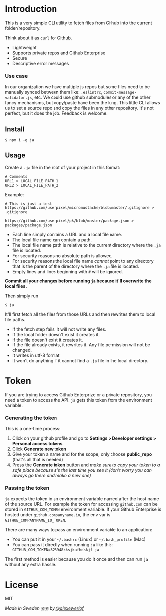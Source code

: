 # Introduction

This is a very simple CLI utility to fetch files from Github into the current folder/repository.

Think about it as `curl` for Github.

* Lightweight
* Supports private repos and Github Enterprise
* Secure
* Descriptive error messages

### Use case

In our organization we have multiple js repos but some files need to be manually synced between them like: `.eslintrc`, `commit-message-validator.js`, etc.
We could use github submodules or any of the other fancy mechanisms, but copy/paste have been the king.
This little CLI allows us to set a source repo and copy the files in any other repository. It's not perfect, but it does the job.
Feedback is welcome.

## Install

```
$ npm i -g ja
```

## Usage

Create a `.ja` file in the root of your project in this format: 

```
# Comments
URL1 > LOCAL_FILE_PATH_1
URL2 > LOCAL_FILE_PATH_2
```

Example:

```
# This is just a test
https://github.com/userpixel/micromustache/blob/master/.gitignore > .gitignore

https://github.com/userpixel/pk/blob/master/package.json > packages/package.json
```

* Each line simply contains a URL and a local file name.
* The local file name can contain a path.
* The local file name path is relative to the current directory where the `.ja` file is located.
* For security reasons no absolute path is allowed.
* For security reasons the local file name *cannot* point to any directory that is the parent of the directory where the `.ja` file is located.
* Empty lines and lines beginning with `#` will be ignored.

**Commit all your changes before running `ja` because it'll overwrite the local files.**

Then simply run

```
$ ja
```

It'll first fetch all the files from those URLs and then rewrites them to local file paths.

* If the fetch step fails, it will not write any files.
* If the local folder doesn't exist it creates it.
* If the file doesn't exist it creates it.
* If the file already exists, it rewrites it. Any file permission will not be changed.
* It writes in utf-8 format
* It won't do anything if it cannot find a `.ja` file in the local directory.

# Token

If you are trying to access Github Enterprize or a private repository, you need a token to access the API.
`ja` gets this token from the environment variable.

### Generating the token

This is a one-time process:

1. Click on your github profile and go to **Settings > Developer settings > Personal access tokens**
2. Click **Generate new token**
3. Give your token a name and for the scope, only choose **public_repo** (that's all that is needed)
4. Press the **Generate token** button and _make sure to copy your token to a safe place because it's the last time you see it (don't worry you can always go there and make a new one)_ 

### Passing the token

`ja` expects the token in an environment variable named after the host name of the source URL.
For example the token for accessing `github.com` can be stored in `GITHUB_COM_TOKEN` environment variable.
If your Github Enterprise is hosted under `github.companyname.io`, the env var is `GITHUB_COMPANYNAME_IO_TOKEN`.

There are many ways to pass an environment variable to an application:

* You can put it in your `~/.bashrc` (Linux) or `~/.bash_profile` (Mac)
* You can pass it directly when running `ja` like this: `GITHUB_COM_TOKEN=328948kksjkafhdskjf ja`

The first method is easier because you do it once and then can run `ja` without any extra hassle.

# License

MIT

_Made in Sweden 🇸🇪 by [@alexewerlof](https://mobile.twitter.com/alexewerlof)_